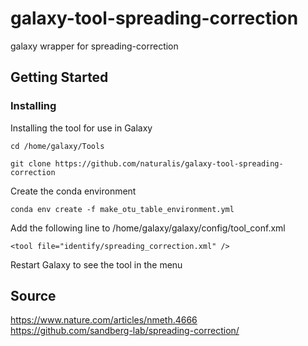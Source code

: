 # galaxy-tool-spreading-correction
galaxy wrapper for spreading-correction
## Getting Started
### Installing
Installing the tool for use in Galaxy
```
cd /home/galaxy/Tools
```
```
git clone https://github.com/naturalis/galaxy-tool-spreading-correction
```
Create the conda environment
```
conda env create -f make_otu_table_environment.yml
```
Add the following line to /home/galaxy/galaxy/config/tool_conf.xml
```
<tool file="identify/spreading_correction.xml" />
```
Restart Galaxy to see the tool in the menu

## Source
https://www.nature.com/articles/nmeth.4666 <br />
https://github.com/sandberg-lab/spreading-correction/

